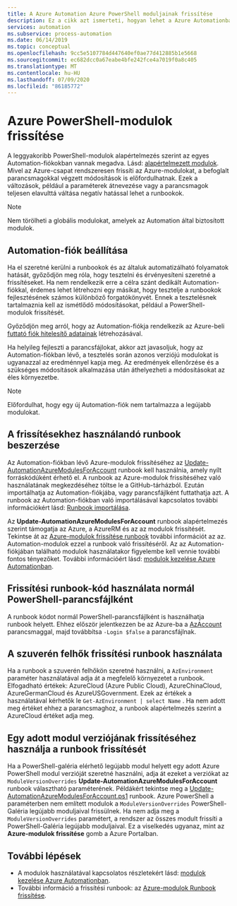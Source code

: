 ```yaml
---
title: A Azure Automation Azure PowerShell moduljainak frissítése
description: Ez a cikk azt ismerteti, hogyan lehet a Azure Automationban alapértelmezés szerint megadott általános Azure PowerShell-modulokat frissíteni.
services: automation
ms.subservice: process-automation
ms.date: 06/14/2019
ms.topic: conceptual
ms.openlocfilehash: 9cc5e5107784d447640ef0ae77d412885b1e5668
ms.sourcegitcommit: ec682dcc0a67eabe4bfe242fce4a7019f0a8c405
ms.translationtype: MT
ms.contentlocale: hu-HU
ms.lasthandoff: 07/09/2020
ms.locfileid: "86185772"
---
```

# <a name="update-azure-powershell-modules"></a>Azure PowerShell-modulok frissítése

A leggyakoribb PowerShell-modulok alapértelmezés szerint az egyes Automation-fiókokban vannak megadva. Lásd: [alapértelmezett modulok](shared-resources/modules.md#default-modules). Mivel az Azure-csapat rendszeresen frissíti az Azure-modulokat, a befoglalt parancsmagokkal végzett módosítások is előfordulhatnak. Ezek a változások, például a paraméterek átnevezése vagy a parancsmagok teljesen elavulttá váltása negatív hatással lehet a runbookok. 

> [!NOTE]
> Nem törölheti a globális modulokat, amelyek az Automation által biztosított modulok.

## <a name="set-up-an-automation-account"></a>Automation-fiók beállítása

Ha el szeretné kerülni a runbookok és az általuk automatizálható folyamatok hatását, győződjön meg róla, hogy tesztelni és érvényesíteni szeretné a frissítéseket. Ha nem rendelkezik erre a célra szánt dedikált Automation-fiókkal, érdemes lehet létrehozni egy másikat, hogy tesztelje a runbookok fejlesztésének számos különböző forgatókönyvét. Ennek a tesztelésnek tartalmaznia kell az ismétlődő módosításokat, például a PowerShell-modulok frissítését.

Győződjön meg arról, hogy az Automation-fiókja rendelkezik az Azure-beli [futtató fiók hitelesítő adatainak](manage-runas-account.md) létrehozásával.

Ha helyileg fejleszti a parancsfájlokat, akkor azt javasoljuk, hogy az Automation-fiókban lévő, a tesztelés során azonos verziójú modulokat is ugyanazzal az eredménnyel kapja meg. Az eredmények ellenőrzése és a szükséges módosítások alkalmazása után áthelyezheti a módosításokat az éles környezetbe.

> [!NOTE]
> Előfordulhat, hogy egy új Automation-fiók nem tartalmazza a legújabb modulokat.

## <a name="obtain-a-runbook-to-use-for-updates"></a>A frissítésekhez használandó runbook beszerzése

Az Automation-fiókban lévő Azure-modulok frissítéséhez az [Update-AutomationAzureModulesForAccount](https://github.com/Microsoft/AzureAutomation-Account-Modules-Update) runbook kell használnia, amely nyílt forráskódúként érhető el. A runbook az Azure-modulok frissítéséhez való használatának megkezdéséhez töltse le a GitHub-tárházból. Ezután importálhatja az Automation-fiókjába, vagy parancsfájlként futtathatja azt. A runbook az Automation-fiókban való importálásával kapcsolatos további információkért lásd: [Runbook importálása](manage-runbooks.md#import-a-runbook).

Az **Update-AutomationAzureModulesForAccount** runbook alapértelmezés szerint támogatja az Azure, a AzureRM és az az modulok frissítését. Tekintse át az [Azure-modulok frissítése runbook](https://github.com/microsoft/AzureAutomation-Account-Modules-Update/blob/master/README.md) további információt az az. Automation-modulok ezzel a runbook való frissítéséről. Az az Automation-fiókjában található modulok használatakor figyelembe kell vennie további fontos tényezőket. További információért lásd: [modulok kezelése Azure Automationban](shared-resources/modules.md).

## <a name="use-update-runbook-code-as-a-regular-powershell-script"></a>Frissítési runbook-kód használata normál PowerShell-parancsfájlként

A runbook kódot normál PowerShell-parancsfájlként is használhatja runbook helyett. Ehhez először jelentkezzen be az Azure-ba a [AzAccount](/powershell/module/az.accounts/connect-azaccount?view=azps-3.7.0) parancsmaggal, majd továbbítsa `-Login $false` a parancsfájlnak.

## <a name="use-the-update-runbook-on-sovereign-clouds"></a>A szuverén felhők frissítési runbook használata

Ha a runbook a szuverén felhőkön szeretné használni, a `AzEnvironment` paraméter használatával adja át a megfelelő környezetet a runbook. Elfogadható értékek: AzureCloud (Azure Public Cloud), AzureChinaCloud, AzureGermanCloud és AzureUSGovernment. Ezek az értékek a használatával kérhetők le `Get-AzEnvironment | select Name` . Ha nem adott meg értéket ehhez a parancsmaghoz, a runbook alapértelmezés szerint a AzureCloud értéket adja meg.

## <a name="use-the-update-runbook-to-update-a-specific-module-version"></a>Egy adott modul verziójának frissítéséhez használja a runbook frissítését

Ha a PowerShell-galéria elérhető legújabb modul helyett egy adott Azure PowerShell modul verzióját szeretné használni, adja át ezeket a verziókat az `ModuleVersionOverrides` **Update-AutomationAzureModulesForAccount** runbook választható paraméterének. Példákért tekintse meg a [Update-AutomationAzureModulesForAccount.ps1](https://github.com/Microsoft/AzureAutomation-Account-Modules-Update/blob/master/Update-AutomationAzureModulesForAccount.ps1) runbook. Azure PowerShell a paraméterben nem említett modulok a `ModuleVersionOverrides` PowerShell-Galéria legújabb moduljaival frissülnek. Ha nem adja meg a `ModuleVersionOverrides` paramétert, a rendszer az összes modult frissíti a PowerShell-Galéria legújabb moduljaival. Ez a viselkedés ugyanaz, mint az **Azure-modulok frissítése** gomb a Azure Portalban.

## <a name="next-steps"></a>További lépések

* A modulok használatával kapcsolatos részletekért lásd: [modulok kezelése Azure Automationban](shared-resources/modules.md).
* További információ a frissítési runbook: az [Azure-modulok Runbook frissítése](https://github.com/Microsoft/AzureAutomation-Account-Modules-Update).
